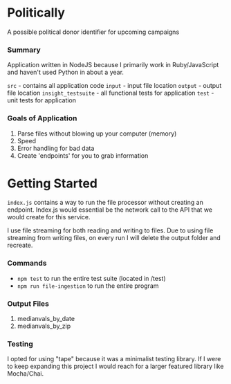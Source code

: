 # Politically

A possible political donor identifier for upcoming campaigns

### Summary

Application written in NodeJS because I primarily work in Ruby/JavaScript and haven't used Python in about a year.

`src` - contains all application code
`input` - input file location
`output` - output file location
`insight_testsuite` - all functional tests for application
`test` - unit tests for application

### Goals of Application

1. Parse files without blowing up your computer (memory)
2. Speed
3. Error handling for bad data
4. Create 'endpoints' for you to grab information

# Getting Started

`index.js` contains a way to run the file processor without creating an endpoint. Index.js
would essential be the network call to the API that we would create for this service.

I use file streaming for both reading and writing to files. Due to using file streaming from
writing files, on every run I will delete the output folder and recreate.

### Commands

- `npm test` to run the entire test suite (located in /test)
- `npm run file-ingestion` to run the entire program

### Output Files

1. medianvals_by_date
2. medianvals_by_zip

### Testing

I opted for using "tape" because it was a minimalist testing library. If I were to keep expanding this project I would reach
for a larger featured library like Mocha/Chai.
